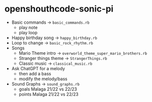 # openshouthcode-sonic-pi

- Basic commands -> `basic_commands.rb`
	- play note
	- play loop
- Happy birthday song -> `happy_birthday.rb`
- Loop to change -> `basic_rock_rhythm.rb`
- Songs
	- Mario Theme intro -> `overworld_theme_super_mario_brothers.rb`
	- Stranger things theme -> `StrangerThings.rb`
	- Classic music -> `classical_music.rb`
- Ask ChatGPT for a melody
	- then add a bass
	- modify the melody/bass
- Sound Graphs -> `sound_graphs.rb`
	- goals Malaga 21/22 vs 22/23
	- points Malaga 21/22 vs 22/23
